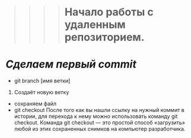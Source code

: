 >>>># Начало работы с удаленным  репозиторием.

# *__Сделаем первый commit__*

* git branch [имя ветки]
1. Создаёт новую ветку

 * сохраняем файл
 * git checkout
После того как вы нашли ссылку на нужный коммит в истории, для перехода к нему можно использовать команду git checkout. Команда git checkout — это простой способ «загрузить» любой из этих сохраненных снимков на компьютер разработчика. 

